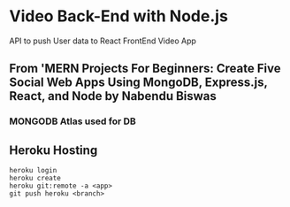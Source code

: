 # Video Back-End with Node.js
API to push User data to React FrontEnd Video App
## From 'MERN Projects For Beginners: Create Five Social Web Apps Using MongoDB, Express.js, React, and Node by Nabendu Biswas

### MONGODB Atlas used for DB

## Heroku Hosting
```console
heroku login
heroku create
heroku git:remote -a <app>
git push heroku <branch>
```
